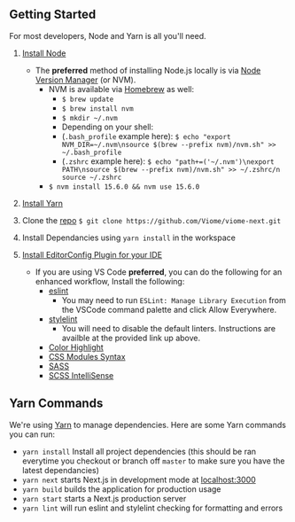 ## Getting Started

For most developers, Node and Yarn is all you'll need.

1. [Install Node](https://nodejs.org/en/download/)

    - The **preferred** method of installing Node.js locally is via [Node Version Manager](https://github.com/creationix/nvm) (or NVM).
        - NVM is available via [Homebrew](https://docs.brew.sh/Installation) as well:
            - `$ brew update`
            - `$ brew install nvm`
            - `$ mkdir ~/.nvm`
            - Depending on your shell:
            - (`.bash_profile` example here): `$ echo "export NVM_DIR=~/.nvm\nsource $(brew --prefix nvm)/nvm.sh" >> ~/.bash_profile`
            - (`.zshrc` example here): `$ echo "path+=('~/.nvm')\nexport PATH\nsource $(brew --prefix nvm)/nvm.sh" >> ~/.zshrc/n source ~/.zshrc`
        - `$ nvm install 15.6.0 && nvm use 15.6.0`

2. [Install Yarn](https://yarnpkg.com/en/docs/install)
3. Clone the [repo](https://github.com/Viome/viome-next) `$ git clone https://github.com/Viome/viome-next.git`
4. Install Dependancies using `yarn install` in the workspace
5. [Install EditorConfig Plugin for your IDE](https://editorconfig.org/#download)
    - If you are using VS Code **preferred**, you can do the following for an enhanced workflow, Install the following:
        - [eslint](https://marketplace.visualstudio.com/items?itemName=dbaeumer.vscode-eslint)
            - You may need to run `ESLint: Manage Library Execution` from the VSCode command palette and click Allow Everywhere.
        - [stylelint](https://marketplace.visualstudio.com/items?itemName=stylelint.vscode-stylelint)
            - You will need to disable the default linters. Instructions are availble at the provided link up above.
        - [Color Highlight](https://marketplace.visualstudio.com/items?itemName=naumovs.color-highlight)
        - [CSS Modules Syntax](https://marketplace.visualstudio.com/items?itemName=andrewleedham.vscode-css-modules)
        - [SASS](https://marketplace.visualstudio.com/items?itemName=Syler.sass-indented)
        - [SCSS IntelliSense](https://marketplace.visualstudio.com/items?itemName=mrmlnc.vscode-scss)

## Yarn Commands

We're using [Yarn](https://yarnpkg.com/) to manage dependencies. Here are some Yarn commands you can run:

- `yarn install` Install all project dependencies (this should be ran everytime you checkout or branch off `master` to make sure you have the latest dependancies)
- `yarn next` starts Next.js in development mode at [localhost:3000](http://localhost:3000)
- `yarn build` builds the application for production usage
- `yarn start` starts a Next.js production server
- `yarn lint` will run eslint and stylelint checking for formatting and errors
